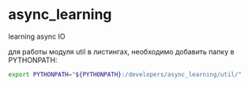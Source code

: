 # async_learning
learning async IO

для работы модуля util в листингах, необходимо добавить папку в PYTHONPATH:
```bash
export PYTHONPATH="${PYTHONPATH}:/developers/async_learning/util/"
